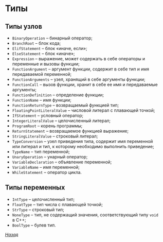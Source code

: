 # Типы

## Типы узлов

* `BinaryOperation` – бинарный оператор;
* `BranchRoot` – блок кода;
* `ElifStatement` – блок «иначе, если»;
* `ElseStatement` – блок «иначе»;
* `Expression` – выражение, может содержать в себе операторы и переменные и вызовы функции;
* `FunctionArgument` – аргумент функции, содержит в себе тип и имя передаваемой переменной;
* `FunctionArguments` – узел, хранящий в себе аргументы функции;
* `FunctionCall` – вызов функции, хранит в себе ее имя и передаваемые аргументы;
* `FunctionDefinition` – определение функции;
* `FunctionName` – имя функции;
* `FunctionReturnType` – возвращаемый функцией тип;
* `FloatingPointLiteralValue` – числовой литерал с плавающей точкой;
* `IfStatement` – условный оператор;
* `IntegerLiteralValue` – целочисленный литерал;
* `ProgramRoot` – корень программы;
* `ReturnStatement` – возвращаемое функцией выражение;
* `StringLiteralValue` – строковый литерал;
* `TypeConversion` – узел приведения типа, содержит имя переменной или литерал и тип, к которому необходимо выполнить приведение;
* `TypeName` – тип переменной;
* `UnaryOperation` – унарный оператор;
* `VariableDeclaration` – объявление переменной;
* `VariableName` – имя переменной;
* `WhileStatement` – оператор цикла.


## Типы переменных

* `IntType` – целочисленный тип;
* `FloatType` – тип числа с плавающей точкой;
* `StrType` – строковый тип;
* `NoneType` – тип, не содержащий значения, соответствующий типу `void` в С++;
* `BoolType` – булев тип.

[_Назад_](README.md)
